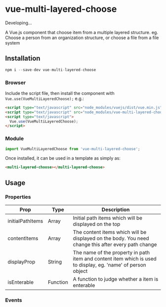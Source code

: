 # vue-multi-layered-choose

Developing...

A Vue.js component that choose item from a multiple layered structure. eg. Choose a person from an organization structure, or choose a file from a file system

## Installation

```js
npm i --save-dev vue-multi-layered-choose
```

### Browser

Include the script file, then install the component with `Vue.use(VueMultiLayeredChoose);` e.g.:

```html
<script type="text/javascript" src="node_modules/vuejs/dist/vue.min.js"></script>
<script type="text/javascript" src="node_modules/vue-multi-layered-choose/vue-multi-layered-choose.min.js"></script>
<script type="text/javascript">
  Vue.use(VueMultiLayeredChoose);
</script>
```

### Module

```js
import VueMultiLayeredChoose from 'vue-multi-layered-choose';
```

Once installed, it can be used in a template as simply as:

```html
<multi-layered-choose></multi-layered-choose>
```

## Usage

### Properties

Prop | Type | Description
------------ | ------------ | -------------
initialPathItems | Array | Initial path items which will be displayed on the top
contentItems | Array | The content items which will be displayed on the body. You need change this after every path change
displayProp | String | The name of the property in path item and content item which is used to display, eg. 'name' of person object
isEnterable | Function | A function to judge whether a item is enterable

### Events
